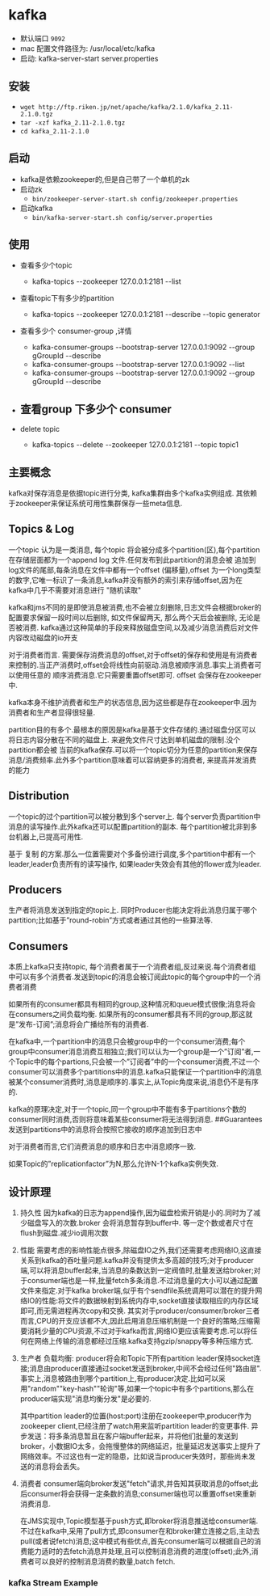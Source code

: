 # kafka
- 默认端口 `9092`
- mac 配置文件路径为: /usr/local/etc/kafka
- 启动: kafka-server-start server.properties
## 安装
- `wget http://ftp.riken.jp/net/apache/kafka/2.1.0/kafka_2.11-2.1.0.tgz`
- `tar -xzf kafka_2.11-2.1.0.tgz`
- `cd kafka_2.11-2.1.0`
## 启动
- kafka是依赖zookeeper的,但是自己带了一个单机的zk
- 启动zk
    - `bin/zookeeper-server-start.sh config/zookeeper.properties`
- 启动kafka
    - `bin/kafka-server-start.sh config/server.properties`
## 使用
- 查看多少个topic
   - kafka-topics --zookeeper 127.0.0.1:2181 --list
- 查看topic下有多少的partition
   - kafka-topics --zookeeper 127.0.0.1:2181 --describe --topic generator
- 查看多少个 consumer-group ,详情
   - kafka-consumer-groups --bootstrap-server 127.0.0.1:9092 --group gGroupId --describe
   - kafka-consumer-groups --bootstrap-server 127.0.0.1:9092 --list
   - kafka-consumer-groups --bootstrap-server 127.0.0.1:9092 --group gGroupId --describe 
- 查看group 下多少个 consumer
   - 
   
- delete topic
    - kafka-topics  --delete --zookeeper 127.0.0.1:2181  --topic topic1
   
## 主要概念
kafka对保存消息是依据topic进行分类, kafka集群由多个kafka实例组成. 其依赖于zookeeper来保证系统可用性集群保存一些meta信息.

## Topics & Log
 一个topic 认为是一类消息, 每个topic 将会被分成多个partition(区),每个partition在存储层面都为一个append log 文件.任何发布到此partition的消息会被
 追加到log文件的尾部,每条消息在文件中都有一个offset (偏移量),offset 为一个long类型的数字,它唯一标识了一条消息,kafka并没有额外的索引来存储offset,因为在
 kafka中几乎不需要对消息进行 "随机读取"
 
 kafka和jms不同的是即使消息被消费,也不会被立刻删除,日志文件会根据broker的配置要求保留一段时间以后删除, 如文件保留两天, 那么两个天后会被删除, 无论是否被消费.
 kafka通过这种简单的手段来释放磁盘空间,以及减少消息消费后对文件内容改动磁盘的io开支
 
 对于消费者而言. 需要保存消费消息的offset,对于offset的保存和使用是有消费者来控制的.当正产消费时,offset会将线性向前驱动.消息被顺序消息.事实上消费者可以使用任意的
 顺序消费消息.它只需要重置offset即可. offset 会保存在zookeeper中.
 
 kafka本身不维护消费者和生产的状态信息,因为这些都是存在zookeeper中.因为消费者和生产者显得很轻量.
 
 partition目的有多个.最根本的原因是kafka是基于文件存储的.通过磁盘分区可以将日志内容分散在不同的磁盘上. 来避免文件尺寸达到单机磁盘的限制.没个partition都会被
 当前的kafka保存.可以将一个topic切分为任意的partition来保存消息/消费频率.此外多个partition意味着可以容纳更多的消费者, 来提高并发消费的能力
 
## Distribution 
 一个topic的过个partition可以被分散到多个server上. 每个server负责partition中消息的读写操作.此外kafka还可以配置partition的副本. 每个partition被北非到多台机器上,已提高可用性.
 
 基于 复制 的方案.那么一位置需要对个多备份进行调度,多个partition中都有一个leader,leader负责所有的读写操作, 如果leader失效会有其他的flower成为leader.
 
## Producers
 生产者将消息发送到指定的topic上. 同时Producer也能决定将此消息归属于哪个partition;比如基于”round-robin”方式或者通过其他的一些算法等.
 
## Consumers
 本质上kafka只支持topic, 每个消费者属于一个消费者组,反过来说.每个消费者组中可以有多个消费者.发送到topic的消息会被订阅此topic的每个group中的一个消费者消费
 
 如果所有的consumer都具有相同的group,这种情况和queue模式很像;消息将会在consumers之间负载均衡. 
 如果所有的consumer都具有不同的group,那这就是”发布-订阅”;消息将会广播给所有的消费者. 
 
 在kafka中,一个partition中的消息只会被group中的一个consumer消费;每个group中consumer消息消费互相独立;我们可以认为一个group是一个”订阅”者,一个Topic中的每个partions,只会被一个”订阅者”中的一个consumer消费,不过一个consumer可以消费多个partitions中的消息.kafka只能保证一个partition中的消息被某个consumer消费时,消息是顺序的.事实上,从Topic角度来说,消息仍不是有序的.
 
 kafka的原理决定,对于一个topic,同一个group中不能有多于partitions个数的consumer同时消费,否则将意味着某些consumer将无法得到消息.
##Guarantees
发送到partitions中的消息将会按照它接收的顺序追加到日志中

对于消费者而言,它们消费消息的顺序和日志中消息顺序一致.

如果Topic的”replicationfactor”为N,那么允许N-1个kafka实例失效. 

## 设计原理

1. 持久性
    因为kafka的日志为append操作,因为磁盘检索开销是小的.同时为了减少磁盘写入的次数.broker 会将消息暂存到buffer中. 等一定个数或者尺寸在flush到磁盘.减少io调用次数
 
2. 性能
    需要考虑的影响性能点很多,除磁盘IO之外,我们还需要考虑网络IO,这直接关系到kafka的吞吐量问题.kafka并没有提供太多高超的技巧;对于producer端,可以将消息buffer起来,当消息的条数达到一定阀值时,批量发送给broker;对于consumer端也是一样,批量fetch多条消息.不过消息量的大小可以通过配置文件来指定.对于kafka broker端,似乎有个sendfile系统调用可以潜在的提升网络IO的性能:将文件的数据映射到系统内存中,socket直接读取相应的内存区域即可,而无需进程再次copy和交换. 其实对于producer/consumer/broker三者而言,CPU的开支应该都不大,因此启用消息压缩机制是一个良好的策略;压缩需要消耗少量的CPU资源,不过对于kafka而言,网络IO更应该需要考虑.可以将任何在网络上传输的消息都经过压缩.kafka支持gzip/snappy等多种压缩方式.

3. 生产者
    负载均衡: producer将会和Topic下所有partition leader保持socket连接;消息由producer直接通过socket发送到broker,中间不会经过任何"路由层".事实上,消息被路由到哪个partition上,有producer决定.比如可以采用"random""key-hash""轮询"等,如果一个topic中有多个partitions,那么在producer端实现"消息均衡分发"是必要的.
 
    其中partition leader的位置(host:port)注册在zookeeper中,producer作为zookeeper client,已经注册了watch用来监听partition leader的变更事件.
    异步发送：将多条消息暂且在客户端buffer起来，并将他们批量的发送到broker，小数据IO太多，会拖慢整体的网络延迟，批量延迟发送事实上提升了网络效率。不过这也有一定的隐患，比如说当producer失效时，那些尚未发送的消息将会丢失。
4. 消费者
    consumer端向broker发送"fetch"请求,并告知其获取消息的offset;此后consumer将会获得一定条数的消息;consumer端也可以重置offset来重新消费消息.
     
    在JMS实现中,Topic模型基于push方式,即broker将消息推送给consumer端.不过在kafka中,采用了pull方式,即consumer在和broker建立连接之后,主动去pull(或者说fetch)消息;这中模式有些优点,首先consumer端可以根据自己的消费能力适时的去fetch消息并处理,且可以控制消息消费的进度(offset);此外,消费者可以良好的控制消息消费的数量,batch fetch.
 

### kafka Stream Example